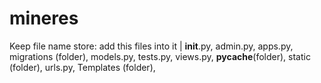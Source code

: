 # mineres

Keep file name store:
add this files into it
    |
    __init__.py,
    admin.py,
    apps.py,
    migrations (folder),
    models.py,
    tests.py,
    views.py,
    __pycache__(folder),
    static (folder),
    urls.py,
    Templates (folder),
